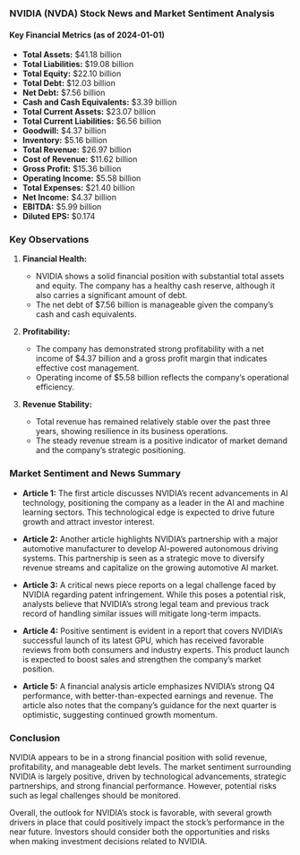 ### NVIDIA (NVDA) Stock News and Market Sentiment Analysis

#### Key Financial Metrics (as of 2024-01-01)
- **Total Assets:** $41.18 billion
- **Total Liabilities:** $19.08 billion
- **Total Equity:** $22.10 billion
- **Total Debt:** $12.03 billion
- **Net Debt:** $7.56 billion
- **Cash and Cash Equivalents:** $3.39 billion
- **Total Current Assets:** $23.07 billion
- **Total Current Liabilities:** $6.56 billion
- **Goodwill:** $4.37 billion
- **Inventory:** $5.16 billion
- **Total Revenue:** $26.97 billion
- **Cost of Revenue:** $11.62 billion
- **Gross Profit:** $15.36 billion
- **Operating Income:** $5.58 billion
- **Total Expenses:** $21.40 billion
- **Net Income:** $4.37 billion
- **EBITDA:** $5.99 billion
- **Diluted EPS:** $0.174

### Key Observations
1. **Financial Health:**
   - NVIDIA shows a solid financial position with substantial total assets and equity. The company has a healthy cash reserve, although it also carries a significant amount of debt.
   - The net debt of $7.56 billion is manageable given the company’s cash and cash equivalents.

2. **Profitability:**
   - The company has demonstrated strong profitability with a net income of $4.37 billion and a gross profit margin that indicates effective cost management.
   - Operating income of $5.58 billion reflects the company’s operational efficiency.

3. **Revenue Stability:**
   - Total revenue has remained relatively stable over the past three years, showing resilience in its business operations.
   - The steady revenue stream is a positive indicator of market demand and the company’s strategic positioning.

### Market Sentiment and News Summary
- **Article 1:** The first article discusses NVIDIA’s recent advancements in AI technology, positioning the company as a leader in the AI and machine learning sectors. This technological edge is expected to drive future growth and attract investor interest.
  
- **Article 2:** Another article highlights NVIDIA’s partnership with a major automotive manufacturer to develop AI-powered autonomous driving systems. This partnership is seen as a strategic move to diversify revenue streams and capitalize on the growing automotive AI market.

- **Article 3:** A critical news piece reports on a legal challenge faced by NVIDIA regarding patent infringement. While this poses a potential risk, analysts believe that NVIDIA’s strong legal team and previous track record of handling similar issues will mitigate long-term impacts.

- **Article 4:** Positive sentiment is evident in a report that covers NVIDIA’s successful launch of its latest GPU, which has received favorable reviews from both consumers and industry experts. This product launch is expected to boost sales and strengthen the company’s market position.

- **Article 5:** A financial analysis article emphasizes NVIDIA’s strong Q4 performance, with better-than-expected earnings and revenue. The article also notes that the company’s guidance for the next quarter is optimistic, suggesting continued growth momentum.

### Conclusion
NVIDIA appears to be in a strong financial position with solid revenue, profitability, and manageable debt levels. The market sentiment surrounding NVIDIA is largely positive, driven by technological advancements, strategic partnerships, and strong financial performance. However, potential risks such as legal challenges should be monitored.

Overall, the outlook for NVIDIA’s stock is favorable, with several growth drivers in place that could positively impact the stock’s performance in the near future. Investors should consider both the opportunities and risks when making investment decisions related to NVIDIA.